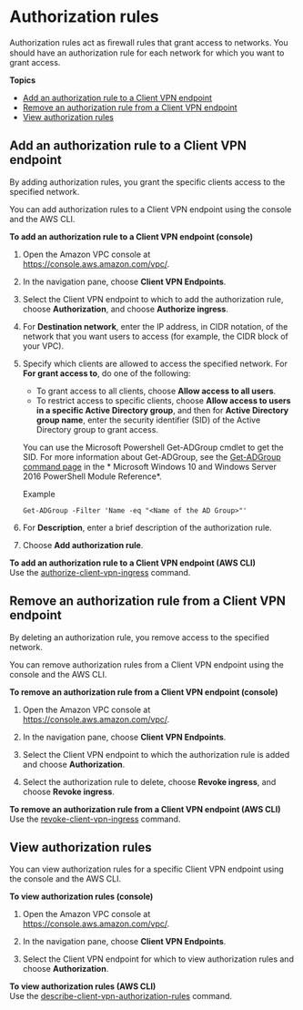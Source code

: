 # Authorization rules<a name="cvpn-working-rules"></a>

Authorization rules act as ﬁrewall rules that grant access to networks\. You should have an authorization rule for each network for which you want to grant access\.

**Topics**
+ [Add an authorization rule to a Client VPN endpoint](#cvpn-working-rule-authorize)
+ [Remove an authorization rule from a Client VPN endpoint](#cvpn-working-rule-revoke)
+ [View authorization rules](#cvpn-working-rule-view)

## Add an authorization rule to a Client VPN endpoint<a name="cvpn-working-rule-authorize"></a>

By adding authorization rules, you grant the specific clients access to the specified network\. 

You can add authorization rules to a Client VPN endpoint using the console and the AWS CLI\.

**To add an authorization rule to a Client VPN endpoint \(console\)**

1. Open the Amazon VPC console at [https://console\.aws\.amazon\.com/vpc/](https://console.aws.amazon.com/vpc/)\.

1. In the navigation pane, choose **Client VPN Endpoints**\.

1. Select the Client VPN endpoint to which to add the authorization rule, choose **Authorization**, and choose **Authorize ingress**\.

1. For **Destination network**, enter the IP address, in CIDR notation, of the network that you want users to access \(for example, the CIDR block of your VPC\)\.

1. Specify which clients are allowed to access the specified network\. For **For grant access to**, do one of the following:
   + To grant access to all clients, choose **Allow access to all users**\.
   + To restrict access to specific clients, choose **Allow access to users in a specific Active Directory group**, and then for **Active Directory group name**, enter the security identifier \(SID\) of the Active Directory group to grant access\.

   You can use the Microsoft Powershell Get\-ADGroup cmdlet to get the SID\. For more information about Get\-ADGroup, see the [Get\-ADGroup command page](https://docs.microsoft.com/en-us/powershell/module/addsadministration/get-adgroup?view=win10-ps) in the * Microsoft Windows 10 and Windows Server 2016 PowerShell Module Reference*\.

   Example

   `Get-ADGroup -Filter 'Name -eq "<Name of the AD Group>"'`

1. For **Description**, enter a brief description of the authorization rule\.

1. Choose **Add authorization rule**\.

**To add an authorization rule to a Client VPN endpoint \(AWS CLI\)**  
Use the [authorize\-client\-vpn\-ingress](https://docs.aws.amazon.com/cli/latest/reference/ec2/authorize-client-vpn-ingress.html) command\.

## Remove an authorization rule from a Client VPN endpoint<a name="cvpn-working-rule-revoke"></a>

By deleting an authorization rule, you remove access to the specified network\. 

You can remove authorization rules from a Client VPN endpoint using the console and the AWS CLI\.

**To remove an authorization rule from a Client VPN endpoint \(console\)**

1. Open the Amazon VPC console at [https://console\.aws\.amazon\.com/vpc/](https://console.aws.amazon.com/vpc/)\.

1. In the navigation pane, choose **Client VPN Endpoints**\.

1. Select the Client VPN endpoint to which the authorization rule is added and choose **Authorization**\.

1. Select the authorization rule to delete, choose **Revoke ingress**, and choose **Revoke ingress**\.

**To remove an authorization rule from a Client VPN endpoint \(AWS CLI\)**  
Use the [revoke\-client\-vpn\-ingress](https://docs.aws.amazon.com/cli/latest/reference/ec2/revoke-client-vpn-ingress.html) command\.

## View authorization rules<a name="cvpn-working-rule-view"></a>

You can view authorization rules for a specific Client VPN endpoint using the console and the AWS CLI\.

**To view authorization rules \(console\)**

1. Open the Amazon VPC console at [https://console\.aws\.amazon\.com/vpc/](https://console.aws.amazon.com/vpc/)\.

1. In the navigation pane, choose **Client VPN Endpoints**\.

1. Select the Client VPN endpoint for which to view authorization rules and choose **Authorization**\.

**To view authorization rules \(AWS CLI\)**  
Use the [describe\-client\-vpn\-authorization\-rules](https://docs.aws.amazon.com/cli/latest/reference/ec2/describe-client-vpn-authorization-rules.html) command\.